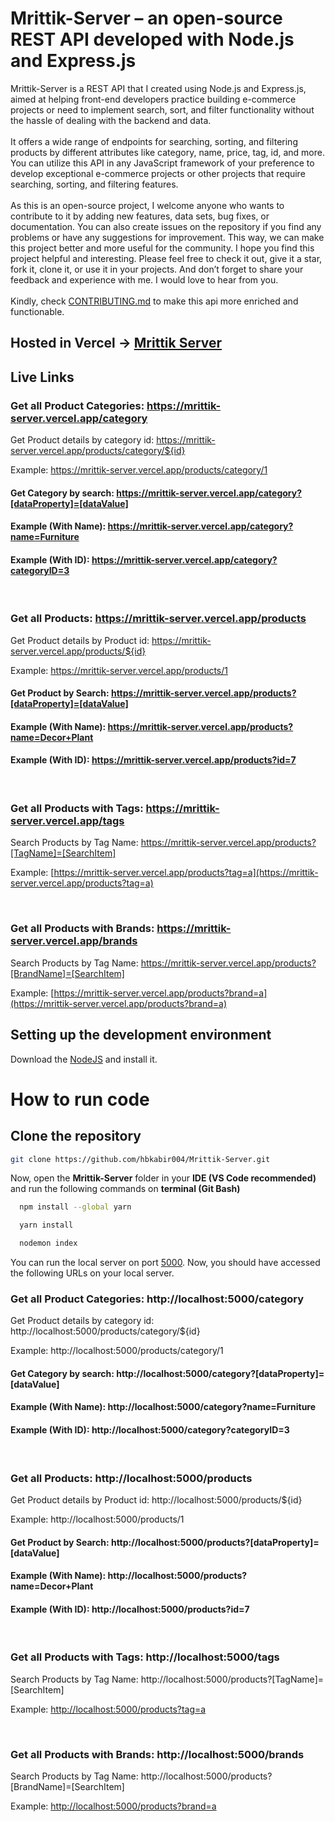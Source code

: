 # Mrittik-Server – an open-source REST API developed with Node.js and Express.js 


Mrittik-Server is a REST API that I created using Node.js and Express.js, aimed at helping front-end developers practice building e-commerce projects or need to implement search, sort, and filter functionality without the hassle of dealing with the backend and data.
<br>
<br>
It offers a wide range of endpoints for searching, sorting, and filtering products by different attributes like category, name, price, tag, id, and more. You can utilize this API in any JavaScript framework of your preference to develop exceptional e-commerce projects or other projects that require searching, sorting, and filtering features.
<br>
<br>
As this is an open-source project, I welcome anyone who wants to contribute to it by adding new features, data sets, bug fixes, or documentation. You can also create issues on the repository if you find any problems or have any suggestions for improvement. This way, we can make this project better and more useful for the community.
I hope you find this project helpful and interesting. Please feel free to check it out, give it a star, fork it, clone it, or use it in your projects. And don’t forget to share your feedback and experience with me. I would love to hear from you. 
<br>  
Kindly, check [CONTRIBUTING.md](https://github.com/hbkabir004/Mrittik-Server/blob/main/CONTRIBUTING.md) to make this api more enriched and functionable.


## Hosted in Vercel -> [Mrittik Server](http://localhost:5000/)

## Live Links

### Get all Product Categories: https://mrittik-server.vercel.app/category

Get Product details by category id: https://mrittik-server.vercel.app/products/category/${id}

Example: https://mrittik-server.vercel.app/products/category/1

#### Get Category by search: https://mrittik-server.vercel.app/category?[dataProperty]=[dataValue]

#### Example (With Name): https://mrittik-server.vercel.app/category?name=Furniture
#### Example (With ID): https://mrittik-server.vercel.app/category?categoryID=3

<br>

### Get all Products: https://mrittik-server.vercel.app/products

Get Product details by Product id: https://mrittik-server.vercel.app/products/${id}

Example: https://mrittik-server.vercel.app/products/1

#### Get Product by Search: https://mrittik-server.vercel.app/products?[dataProperty]=[dataValue]

#### Example (With Name): https://mrittik-server.vercel.app/products?name=Decor+Plant
#### Example (With ID): https://mrittik-server.vercel.app/products?id=7

<br>

### Get all Products with Tags: https://mrittik-server.vercel.app/tags

Search Products by Tag Name: https://mrittik-server.vercel.app/products?[TagName]=[SearchItem]

Example: [https://mrittik-server.vercel.app/products?tag=a](https://mrittik-server.vercel.app/products?tag=a)

<br>

### Get all Products with Brands: https://mrittik-server.vercel.app/brands

Search Products by Tag Name: https://mrittik-server.vercel.app/products?[BrandName]=[SearchItem]

Example: [https://mrittik-server.vercel.app/products?brand=a](https://mrittik-server.vercel.app/products?brand=a)



## Setting up the development environment

Download the [NodeJS](https://nodejs.org/en) and install it.

# How to run code

## Clone the repository

```sh
git clone https://github.com/hbkabir004/Mrittik-Server.git
```

Now, open the <b>Mrittik-Server</b> folder in your <b>IDE (VS Code recommended)</b> and run the following commands on <b>terminal (Git Bash)</b>

```bash
  npm install --global yarn
```
```bash
  yarn install
```
```bash
  nodemon index
```

You can run the local server on port [5000](http://localhost:5000/). Now, you should have accessed the following URLs on your local server.

### Get all Product Categories: http://localhost:5000/category

Get Product details by category id: http://localhost:5000/products/category/${id}

Example: http://localhost:5000/products/category/1

#### Get Category by search: http://localhost:5000/category?[dataProperty]=[dataValue]

#### Example (With Name): http://localhost:5000/category?name=Furniture
#### Example (With ID): http://localhost:5000/category?categoryID=3

<br>

### Get all Products: http://localhost:5000/products

Get Product details by Product id: http://localhost:5000/products/${id}

Example: http://localhost:5000/products/1

#### Get Product by Search: http://localhost:5000/products?[dataProperty]=[dataValue]

#### Example (With Name): http://localhost:5000/products?name=Decor+Plant
#### Example (With ID): http://localhost:5000/products?id=7

<br>

### Get all Products with Tags: http://localhost:5000/tags

Search Products by Tag Name: http://localhost:5000/products?[TagName]=[SearchItem]

Example: [http://localhost:5000/products?tag=a](http://localhost:5000/products?tag=a)

<br>

### Get all Products with Brands: http://localhost:5000/brands

Search Products by Tag Name: http://localhost:5000/products?[BrandName]=[SearchItem]

Example: [http://localhost:5000/products?brand=a](http://localhost:5000/products?brand=a)

